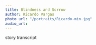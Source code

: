 ```yaml
---
title: Blindness and Sorrow
author: Ricardo Vargas
photo_url: "/portraits/Ricardo-min.jpg"
audio_url: 
---
```


story transcript